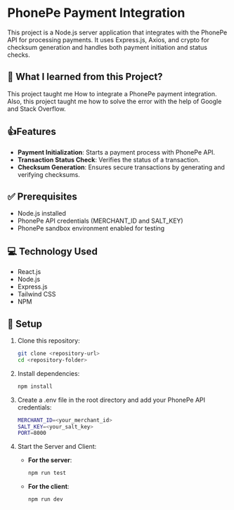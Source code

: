 # PhonePe Payment Integration

This project is a Node.js server application that integrates with the PhonePe API for processing payments. It uses Express.js, Axios, and crypto for checksum generation and handles both payment initiation and status checks.

## 🌱 What I learned from this Project?
This project taught me How to integrate a PhonePe payment integration. Also, this project taught me how to solve the error with the help of Google and Stack Overflow.

## 👍Features

- **Payment Initialization**: Starts a payment process with PhonePe API.
- **Transaction Status Check**: Verifies the status of a transaction.
- **Checksum Generation**: Ensures secure transactions by generating and verifying checksums.

## ✅ Prerequisites

- Node.js installed
- PhonePe API credentials (MERCHANT_ID and SALT_KEY)
- PhonePe sandbox environment enabled for testing

## 💻 Technology Used
- React.js
- Node.js
- Express.js
- Tailwind CSS
- NPM


## 🌟 Setup

1. Clone this repository:
   ```bash
   git clone <repository-url>
   cd <repository-folder>
2. Install dependencies:
   ```bash
   npm install
3. Create a .env file in the root directory and add your PhonePe API credentials:
   ```bash
   MERCHANT_ID=<your_merchant_id>
   SALT_KEY=<your_salt_key>
   PORT=8000

4. Start the Server and Client:

   - **For the server**:
     ```bash
     npm run test
     ```
   - **For the client**:
     ```bash
     npm run dev
     ```
